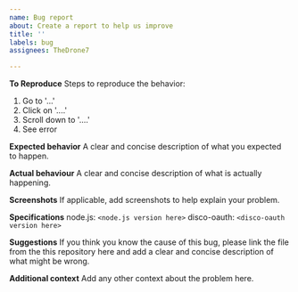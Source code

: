 ```yaml
---
name: Bug report
about: Create a report to help us improve
title: ''
labels: bug
assignees: TheDrone7

---
```


**To Reproduce**
Steps to reproduce the behavior:
1. Go to '...'
2. Click on '....'
3. Scroll down to '....'
4. See error

**Expected behavior**
A clear and concise description of what you expected to happen.

**Actual behaviour**
A clear and concise description of what is actually happening.

**Screenshots**
If applicable, add screenshots to help explain your problem.

**Specifications**
node.js: `<node.js version here>`
disco-oauth: `<disco-oauth version here>`

**Suggestions**
If you think you know the cause of this bug, please link the file from the this repository here and add a clear and concise description of what might be wrong.

**Additional context**
Add any other context about the problem here.
